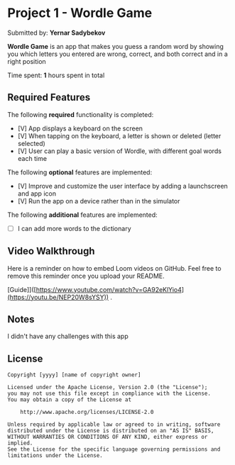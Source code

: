 # Project 1 - Wordle Game

Submitted by: **Yernar Sadybekov**

**Wordle Game** is an app that makes you guess a random word by showing you which letters you entered are wrong, correct, and both correct and in a right position 

Time spent: **1** hours spent in total

## Required Features

The following **required** functionality is completed:

- [V] App displays a keyboard on the screen
- [V] When tapping on the keyboard, a letter is shown or deleted (letter selected)
- [V] User can play a basic version of Wordle, with different goal words each time

The following **optional** features are implemented:

- [V] Improve and customize the user interface by adding a launchscreen and app icon
- [V] Run the app on a device rather than in the simulator

The following **additional** features are implemented:

- [ ] I can add more words to the dictionary

## Video Walkthrough

Here is a reminder on how to embed Loom videos on GitHub. Feel free to remove this reminder once you upload your README. 

[Guide]]([https://www.youtube.com/watch?v=GA92eKlYio4](https://youtu.be/NEP20W8sYSY)) .


## Notes

I didn't have any challenges with this app

## License

    Copyright [yyyy] [name of copyright owner]

    Licensed under the Apache License, Version 2.0 (the "License");
    you may not use this file except in compliance with the License.
    You may obtain a copy of the License at

        http://www.apache.org/licenses/LICENSE-2.0

    Unless required by applicable law or agreed to in writing, software
    distributed under the License is distributed on an "AS IS" BASIS,
    WITHOUT WARRANTIES OR CONDITIONS OF ANY KIND, either express or implied.
    See the License for the specific language governing permissions and
    limitations under the License.

